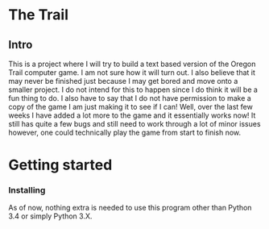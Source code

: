 # The Trail 
## Intro

This is a project where I will try to build a text based version of the Oregon Trail computer game. I am not sure how it will turn out. I also believe that it may never be finished just because I may get bored and move onto a smaller project. I do not intend for this to happen since I do think it will be a fun thing to do. I also have to say that I do not have permission to make a copy of the game I am just making it to see if I can! Well, over the last few weeks I have added a lot more to the game and it essentially works now! It still has quite a few bugs and still need to work through a lot of minor issues however, one could technically play the game from start to finish now. 

# Getting started
### Installing 

  As of now, nothing extra is needed to use this program other than Python 3.4 or simply Python 3.X. 